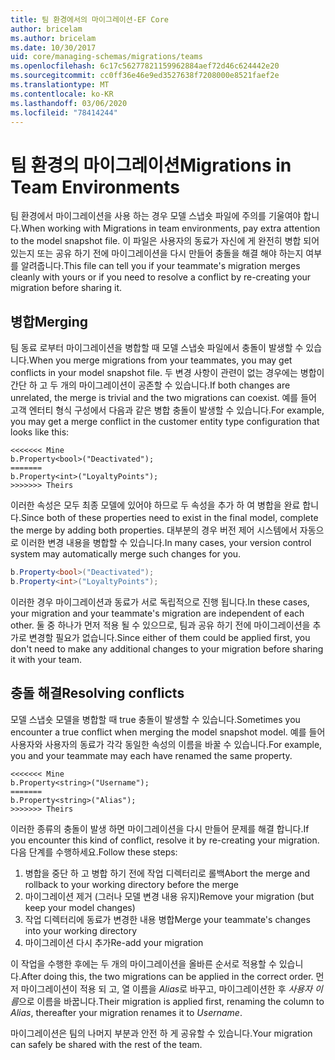 ```yaml
---
title: 팀 환경에서의 마이그레이션-EF Core
author: bricelam
ms.author: bricelam
ms.date: 10/30/2017
uid: core/managing-schemas/migrations/teams
ms.openlocfilehash: 6c17c56277821159962884aef72d46c624442e20
ms.sourcegitcommit: cc0ff36e46e9ed3527638f7208000e8521faef2e
ms.translationtype: MT
ms.contentlocale: ko-KR
ms.lasthandoff: 03/06/2020
ms.locfileid: "78414244"
---
```

# <a name="migrations-in-team-environments"></a><span data-ttu-id="c855b-102">팀 환경의 마이그레이션</span><span class="sxs-lookup"><span data-stu-id="c855b-102">Migrations in Team Environments</span></span>

<span data-ttu-id="c855b-103">팀 환경에서 마이그레이션을 사용 하는 경우 모델 스냅숏 파일에 주의를 기울여야 합니다.</span><span class="sxs-lookup"><span data-stu-id="c855b-103">When working with Migrations in team environments, pay extra attention to the model snapshot file.</span></span> <span data-ttu-id="c855b-104">이 파일은 사용자의 동료가 자신에 게 완전히 병합 되어 있는지 또는 공유 하기 전에 마이그레이션을 다시 만들어 충돌을 해결 해야 하는지 여부를 알려줍니다.</span><span class="sxs-lookup"><span data-stu-id="c855b-104">This file can tell you if your teammate's migration merges cleanly with yours or if you need to resolve a conflict by re-creating your migration before sharing it.</span></span>

## <a name="merging"></a><span data-ttu-id="c855b-105">병합</span><span class="sxs-lookup"><span data-stu-id="c855b-105">Merging</span></span>

<span data-ttu-id="c855b-106">팀 동료 로부터 마이그레이션을 병합할 때 모델 스냅숏 파일에서 충돌이 발생할 수 있습니다.</span><span class="sxs-lookup"><span data-stu-id="c855b-106">When you merge migrations from your teammates, you may get conflicts in your model snapshot file.</span></span> <span data-ttu-id="c855b-107">두 변경 사항이 관련이 없는 경우에는 병합이 간단 하 고 두 개의 마이그레이션이 공존할 수 있습니다.</span><span class="sxs-lookup"><span data-stu-id="c855b-107">If both changes are unrelated, the merge is trivial and the two migrations can coexist.</span></span> <span data-ttu-id="c855b-108">예를 들어 고객 엔터티 형식 구성에서 다음과 같은 병합 충돌이 발생할 수 있습니다.</span><span class="sxs-lookup"><span data-stu-id="c855b-108">For example, you may get a merge conflict in the customer entity type configuration that looks like this:</span></span>

``` output
<<<<<<< Mine
b.Property<bool>("Deactivated");
=======
b.Property<int>("LoyaltyPoints");
>>>>>>> Theirs
```

<span data-ttu-id="c855b-109">이러한 속성은 모두 최종 모델에 있어야 하므로 두 속성을 추가 하 여 병합을 완료 합니다.</span><span class="sxs-lookup"><span data-stu-id="c855b-109">Since both of these properties need to exist in the final model, complete the merge by adding both properties.</span></span> <span data-ttu-id="c855b-110">대부분의 경우 버전 제어 시스템에서 자동으로 이러한 변경 내용을 병합할 수 있습니다.</span><span class="sxs-lookup"><span data-stu-id="c855b-110">In many cases, your version control system may automatically merge such changes for you.</span></span>

``` csharp
b.Property<bool>("Deactivated");
b.Property<int>("LoyaltyPoints");
```

<span data-ttu-id="c855b-111">이러한 경우 마이그레이션과 동료가 서로 독립적으로 진행 됩니다.</span><span class="sxs-lookup"><span data-stu-id="c855b-111">In these cases, your migration and your teammate's migration are independent of each other.</span></span> <span data-ttu-id="c855b-112">둘 중 하나가 먼저 적용 될 수 있으므로, 팀과 공유 하기 전에 마이그레이션을 추가로 변경할 필요가 없습니다.</span><span class="sxs-lookup"><span data-stu-id="c855b-112">Since either of them could be applied first, you don't need to make any additional changes to your migration before sharing it with your team.</span></span>

## <a name="resolving-conflicts"></a><span data-ttu-id="c855b-113">충돌 해결</span><span class="sxs-lookup"><span data-stu-id="c855b-113">Resolving conflicts</span></span>

<span data-ttu-id="c855b-114">모델 스냅숏 모델을 병합할 때 true 충돌이 발생할 수 있습니다.</span><span class="sxs-lookup"><span data-stu-id="c855b-114">Sometimes you encounter a true conflict when merging the model snapshot model.</span></span> <span data-ttu-id="c855b-115">예를 들어 사용자와 사용자의 동료가 각각 동일한 속성의 이름을 바꿀 수 있습니다.</span><span class="sxs-lookup"><span data-stu-id="c855b-115">For example, you and your teammate may each have renamed the same property.</span></span>

``` output
<<<<<<< Mine
b.Property<string>("Username");
=======
b.Property<string>("Alias");
>>>>>>> Theirs
```

<span data-ttu-id="c855b-116">이러한 종류의 충돌이 발생 하면 마이그레이션을 다시 만들어 문제를 해결 합니다.</span><span class="sxs-lookup"><span data-stu-id="c855b-116">If you encounter this kind of conflict, resolve it by re-creating your migration.</span></span> <span data-ttu-id="c855b-117">다음 단계를 수행하세요.</span><span class="sxs-lookup"><span data-stu-id="c855b-117">Follow these steps:</span></span>

1. <span data-ttu-id="c855b-118">병합을 중단 하 고 병합 하기 전에 작업 디렉터리로 롤백</span><span class="sxs-lookup"><span data-stu-id="c855b-118">Abort the merge and rollback to your working directory before the merge</span></span>
2. <span data-ttu-id="c855b-119">마이그레이션 제거 (그러나 모델 변경 내용 유지)</span><span class="sxs-lookup"><span data-stu-id="c855b-119">Remove your migration (but keep your model changes)</span></span>
3. <span data-ttu-id="c855b-120">작업 디렉터리에 동료가 변경한 내용 병합</span><span class="sxs-lookup"><span data-stu-id="c855b-120">Merge your teammate's changes into your working directory</span></span>
4. <span data-ttu-id="c855b-121">마이그레이션 다시 추가</span><span class="sxs-lookup"><span data-stu-id="c855b-121">Re-add your migration</span></span>

<span data-ttu-id="c855b-122">이 작업을 수행한 후에는 두 개의 마이그레이션을 올바른 순서로 적용할 수 있습니다.</span><span class="sxs-lookup"><span data-stu-id="c855b-122">After doing this, the two migrations can be applied in the correct order.</span></span> <span data-ttu-id="c855b-123">먼저 마이그레이션이 적용 되 고, 열 이름을 *Alias*로 바꾸고, 마이그레이션한 후 *사용자 이름*으로 이름을 바꿉니다.</span><span class="sxs-lookup"><span data-stu-id="c855b-123">Their migration is applied first, renaming the column to *Alias*, thereafter your migration renames it to *Username*.</span></span>

<span data-ttu-id="c855b-124">마이그레이션은 팀의 나머지 부분과 안전 하 게 공유할 수 있습니다.</span><span class="sxs-lookup"><span data-stu-id="c855b-124">Your migration can safely be shared with the rest of the team.</span></span>
